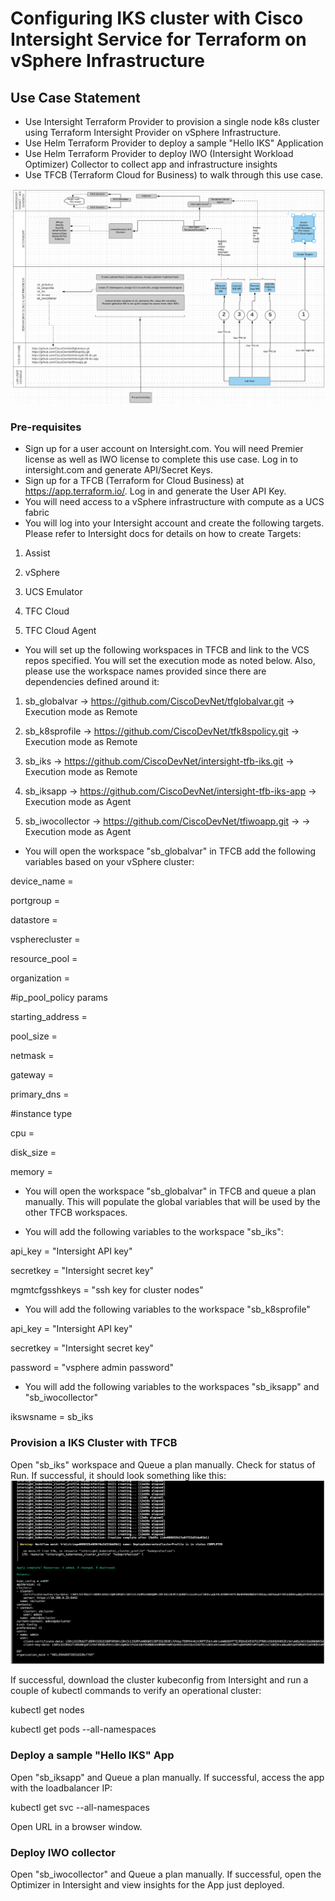 # Configuring IKS cluster with Cisco Intersight Service for Terraform on vSphere Infrastructure 

## Use Case Statement
* Use Intersight Terraform Provider to provision a single node k8s cluster using Terraform Intersight Provider on vSphere Infrastructure.
* Use Helm Terraform Provider to deploy a sample "Hello IKS" Application
* Use Helm Terraform Provider to deploy IWO (Intersight Workload Optimizer) Collector to collect app and infrastructure insights
* Use TFCB (Terraform Cloud for Business) to walk through this use case.

![alt text](https://github.com/prathjan/images/blob/main/newiks.png?raw=true)


### Pre-requisites
* Sign up for a user account on Intersight.com. You will need Premier license as well as IWO license to complete this use case. Log in to intersight.com and generate API/Secret Keys.
* Sign up for a TFCB (Terraform for Cloud Business) at https://app.terraform.io/. Log in and generate the User API Key.
* You will need access to a vSphere infrastructure with compute as a UCS fabric
* You will log into your Intersight account and create the following targets. Please refer to Intersight docs for details on how to create Targets:

1. Assist

2. vSphere

3. UCS Emulator

4. TFC Cloud

5. TFC Cloud Agent


* You will set up the following workspaces in TFCB and link to the VCS repos specified. You will set the execution mode as noted below. Also, please use the workspace names provided since there are dependencies defined around it:

1. sb_globalvar -> https://github.com/CiscoDevNet/tfglobalvar.git -> Execution mode as Remote

2. sb_k8sprofile -> https://github.com/CiscoDevNet/tfk8spolicy.git -> Execution mode as Remote

3. sb_iks -> https://github.com/CiscoDevNet/intersight-tfb-iks.git -> Execution mode as Remote

4. sb_iksapp -> https://github.com/CiscoDevNet/intersight-tfb-iks-app -> Execution mode as Agent

5. sb_iwocollector -> https://github.com/CiscoDevNet/tfiwoapp.git -> -> Execution mode as Agent


* You will open the workspace "sb_globalvar" in TFCB add the following variables based on your vSphere cluster:

device_name = 

portgroup =

datastore = 

vspherecluster = 

resource_pool = 

organization = 

#ip_pool_policy params

starting_address = 

pool_size = 

netmask = 

gateway = 

primary_dns = 

#instance type

cpu = 

disk_size = 

memory = 


* You will open the workspace "sb_globalvar" in TFCB and queue a plan manually. This will populate the global variables that will be used by the other TFCB workspaces.

* You will add the following variables to the workspace "sb_iks":

api_key = "Intersight API key"

secretkey = "Intersight secret key"

mgmtcfgsshkeys = "ssh key for cluster nodes"


* You will add the following variables to the workspace "sb_k8sprofile"

api_key = "Intersight API key"

secretkey = "Intersight secret key"

password = "vsphere admin password"


* You will add the following variables to the workspaces "sb_iksapp" and "sb_iwocollector"

ikswsname = sb_iks

### Provision a IKS Cluster with TFCB
Open "sb_iks" workspace and Queue a plan manually. Check for status of Run. If successful, it should look something like this:
![alt text](https://github.com/prathjan/images/blob/main/iksout.png?raw=true)

If successful, download the cluster kubeconfig from Intersight and run a couple of kubectl commands to verify an operational cluster:

kubectl get nodes

kubectl get pods --all-namespaces

### Deploy a sample "Hello IKS" App
Open "sb_iksapp" and Queue a plan manually. 
If successful, access the app with the loadbalancer IP:

kubectl get svc --all-namespaces

Open URL in a browser window.

### Deploy IWO collector
Open "sb_iwocollector" and Queue a plan manually.
If successful, open the Optimizer in Intersight and view insights for the App just deployed.
